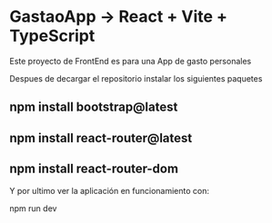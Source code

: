 # GastaoApp -> React + Vite + TypeScript

Este proyecto de FrontEnd es para una App de gasto personales

Despues de decargar el repositorio instalar los siguientes paquetes

## npm install bootstrap@latest
## npm install react-router@latest
## npm install react-router-dom

Y por ultimo ver la aplicación en funcionamiento con:

npm run dev